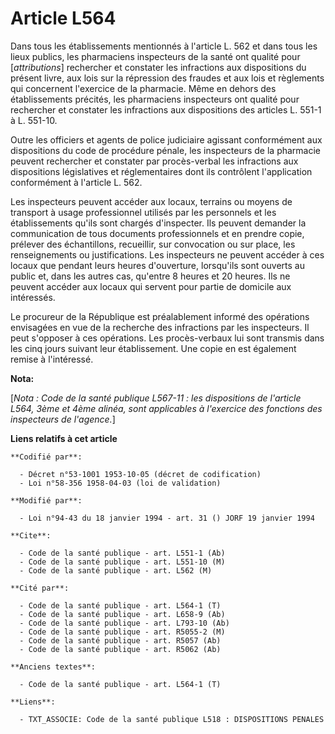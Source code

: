 # Article L564

Dans tous les établissements mentionnés à l'article L. 562 et dans tous les lieux publics, les pharmaciens inspecteurs de la
santé ont qualité pour [*attributions*] rechercher et constater les infractions aux dispositions du présent livre, aux lois
sur la répression des fraudes et aux lois et règlements qui concernent l'exercice de la pharmacie. Même en dehors des
établissements précités, les pharmaciens inspecteurs ont qualité pour rechercher et constater les infractions aux
dispositions des articles L. 551-1 à L. 551-10.

Outre les officiers et agents de police judiciaire agissant conformément aux dispositions du code de procédure pénale, les
inspecteurs de la pharmacie peuvent rechercher et constater par procès-verbal les infractions aux dispositions législatives
et réglementaires dont ils contrôlent l'application conformément à l'article L. 562.

Les inspecteurs peuvent accéder aux locaux, terrains ou moyens de transport à usage professionnel utilisés par les personnels
et les établissements qu'ils sont chargés d'inspecter. Ils peuvent demander la communication de tous documents professionnels
et en prendre copie, prélever des échantillons, recueillir, sur convocation ou sur place, les renseignements ou
justifications. Les inspecteurs ne peuvent accéder à ces locaux que pendant leurs heures d'ouverture, lorsqu'ils sont ouverts
au public et, dans les autres cas, qu'entre 8 heures et 20 heures. Ils ne peuvent accéder aux locaux qui servent pour partie
de domicile aux intéressés.

Le procureur de la République est préalablement informé des opérations envisagées en vue de la recherche des infractions par
les inspecteurs. Il peut s'opposer à ces opérations. Les procès-verbaux lui sont transmis dans les cinq jours suivant leur
établissement. Une copie en est également remise à l'intéressé.

**Nota:**

[*Nota : Code de la santé publique L567-11 : les dispositions de l'article L564, 3ème et 4ème alinéa, sont applicables à
l'exercice des fonctions des inspecteurs de l'agence.*]

**Liens relatifs à cet article**

	**Codifié par**:

	  - Décret n°53-1001 1953-10-05 (décret de codification)
	  - Loi n°58-356 1958-04-03 (loi de validation)

	**Modifié par**:

	  - Loi n°94-43 du 18 janvier 1994 - art. 31 () JORF 19 janvier 1994

	**Cite**:

	  - Code de la santé publique - art. L551-1 (Ab)
	  - Code de la santé publique - art. L551-10 (M)
	  - Code de la santé publique - art. L562 (M)

	**Cité par**:

	  - Code de la santé publique - art. L564-1 (T)
	  - Code de la santé publique - art. L658-9 (Ab)
	  - Code de la santé publique - art. L793-10 (Ab)
	  - Code de la santé publique - art. R5055-2 (M)
	  - Code de la santé publique - art. R5057 (Ab)
	  - Code de la santé publique - art. R5062 (Ab)

	**Anciens textes**:

	  - Code de la santé publique - art. L564-1 (T)

	**Liens**:

	  - TXT_ASSOCIE: Code de la santé publique L518 : DISPOSITIONS PENALES
